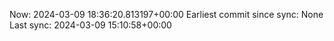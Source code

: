 Now: 2024-03-09 18:36:20.813197+00:00 Earliest commit since sync: None Last sync: 2024-03-09 15:10:58+00:00
